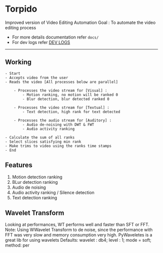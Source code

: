 # Torpido 
Improved version of Video Editing Automation
Goal : To automate the video editing process

* For more details documentation refer ```docs/```
* For dev logs refer [DEV LOGS](https://github.com/AP-Atul/Torpido/blob/master/logs)
---

## Working

```
- Start
- Accepts video from the user
- Reads the video [All processes below are parallel]

    - Processes the video stream for [Visual] :
        - Motion ranking, no motion will be ranked 0
        - Blur detection, blur detected ranked 0

    - Processes the video stream for [Textual] :
        - Text detection, high rank for text detected

    - Processes the audio stream for [Auditory] :
        - Audio de-noising with DWT & FWT
        - Audio activity ranking

- Calculate the sum of all ranks
- Select slices satisfying min rank
- Make trims to video using the ranks time stamps
- End
```

## Features

1. Motion detection ranking
2. BLur detection ranking
3. Audio de noising
4. Audio activity ranking / Silence detection
5. Text detection ranking

## Wavelet Transform 
Looking at performances, WT performs well and faster than SFT or FFT.
Note: Using WWavelet Transform to de noise, since the performance with FFT was very slow and memory consumption very high.
PyWaveletes is a great lib for using wavelets
Defaults: wavelet : db4; level : 1; mode = soft; method: per
